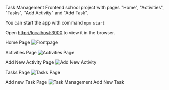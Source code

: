 Task Management Frontend school project with pages "Home", "Activities", "Tasks", "Add Activity" and "Add Task".

You can start the app with command `npm start`

Open [http://localhost:3000](http://localhost:3000) to view it in the browser.

Home Page
![Frontpage](https://github.com/user-attachments/assets/77bf1d3c-3fb8-4c79-b523-252004a1c144)

Activities Page
![Activities Page](https://github.com/user-attachments/assets/2a5a1578-eae5-4dc6-834f-e87a17983941)

Add New Activity Page
![Add  New Activity](https://github.com/user-attachments/assets/138fd0c8-bbd8-4653-98ab-554aab3ceffd)

Tasks Page
![Tasks Page](https://github.com/user-attachments/assets/4cca3ad5-2e5f-4aee-8d75-f35604606e6c)

Add new Task Page
![Task Management Add New Task](https://github.com/user-attachments/assets/d0b0a0c6-2d87-42cd-8476-904276175460)
